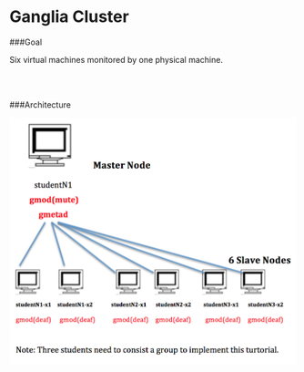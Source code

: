 # Ganglia Cluster

###Goal

Six virtual machines monitored by one physical machine.

<br/>
<br/>


###Architecture

![](https://raw.githubusercontent.com/congqiyuan/tutorial/master/ganglia_cluster/1.png)



